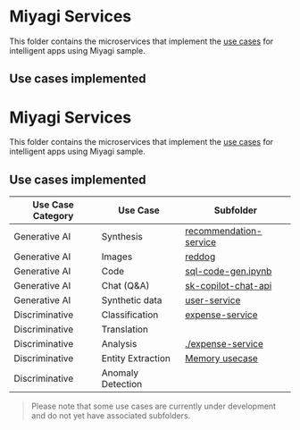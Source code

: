 # Miyagi Services

This folder contains the microservices that implement the [use cases](https://iappwksp.com/wksp/05-use-cases/) for intelligent apps using Miyagi sample. 

## Use cases implemented

# Miyagi Services

This folder contains the microservices that implement the [use cases](https://iappwksp.com/wksp/05-use-cases/) for intelligent apps using Miyagi sample. 

## Use cases implemented

| Use Case Category | Use Case | Subfolder |
|-------------------|----------|-----------|
| Generative AI | Synthesis | [recommendation-service](./recommendation-service) |
| Generative AI | Images | [reddog](https://huggingface.co/thegovind/reddogpillmodel512) |
| Generative AI | Code | [sql-code-gen.ipynb](../sandbox/generative/code-gen/sdk-c#/sql-code-gen.ipynb) |
| Generative AI | Chat (Q&A) | [sk-copilot-chat-api](../sk-copilot-chat-api) |
| Generative AI | Synthetic data | [user-service](./user-service) |
| Discriminative | Classification | [expense-service](./expense-service) |
| Discriminative | Translation | |
| Discriminative | Analysis | [./expense-service](./expense-service) |
| Discriminative | Entity Extraction |[Memory usecase](../sandbox/experiments/langchain/Memory_Usecases.ipynb) |
| Discriminative | Anomaly Detection | |

> Please note that some use cases are currently under development and do not yet have associated subfolders.



